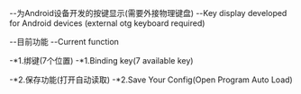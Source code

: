 --为Android设备开发的按键显示(需要外接物理键盘)
--Key display developed for Android devices (external otg keyboard required)

--目前功能
--Current function

-*1.绑键(7个位置)
-*1.Binding key(7 available key)

-*2.保存功能(打开自动读取)
-*2.Save Your Config(Open Program Auto Load)
